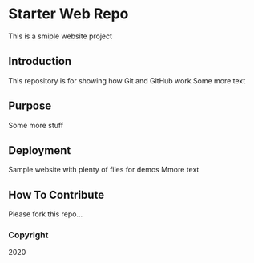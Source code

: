 # Starter Web Repo

This is a smiple website project 
## Introduction 

This repository is for showing how Git and GitHub work
Some more text 
## Purpose
Some more stuff 

## Deployment 
Sample website with plenty of files for demos
Mmore text 
## How To Contribute 

Please fork this repo...
### Copyright 

2020
